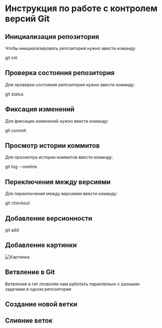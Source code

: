 # **Инструкция по работе с контролем версий Git**

## Инициализация репозитория
 
 Чтобы инициализировать репозиторий нужно ввести команду:

 git init

## Проверка состояния репозитория

Для проверки состояния репозитория нужно ввести команду:

git status

## Фиксация изменений

Для фиксации изменений нужно ввести команду:

git commit

## Просмотр истории коммитов

Для просмотра истории коммитов ввести команду:

git log --oneline

## Переключения между версиями

Для переключения между версиями ввести команду:

git checkout


## Добавление версионности

git add

## Добавление картинки

![Картинка](Wotlk.png)

## Ветвление в Git

Ветвление в гит позволяе нам работать параллельно с разными задачами в одном репозитории

## Создание новой ветки

## Слияние веток